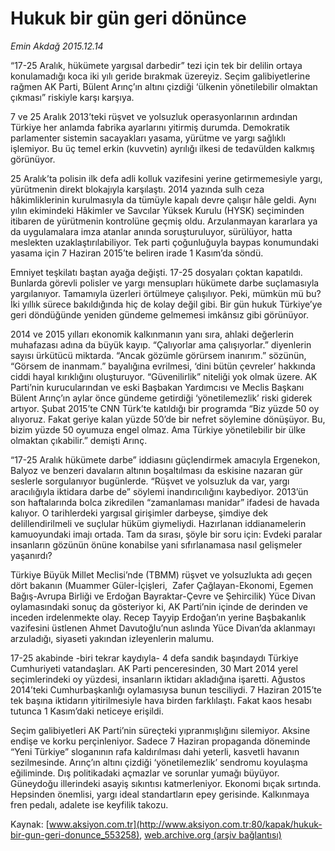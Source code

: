 # Hukuk bir gün geri dönünce

*Emin Akdağ 2015.12.14*

<div class="pNewsDetailMainContent ctx_content" itemprop="articleBody">
 <p>
  “17-25 Aralık, hükümete yargısal darbedir” tezi için tek bir delilin ortaya konulamadığı koca iki yılı geride bırakmak üzereyiz. Seçim galibiyetlerine rağmen AK Parti, Bülent Arınç’ın altını çizdiği ‘ülkenin yönetilebilir olmaktan çıkması” riskiyle karşı karşıya.
 </p>
 <p>
  7 ve 25 Aralık 2013’teki rüşvet ve yolsuzluk operasyonlarının ardından Türkiye her anlamda fabrika ayarlarını yitirmiş durumda. Demokratik parlamenter sistemin sacayakları yasama, yürütme ve yargı sağlıklı işlemiyor. Bu üç temel erkin (kuvvetin) ayrılığı ilkesi de tedavülden kalkmış görünüyor.
 </p>
 <p>
  25 Aralık’ta polisin ilk defa adli kolluk vazifesini yerine getirmemesiyle yargı, yürütmenin direkt blokajıyla karşılaştı. 2014 yazında sulh ceza hâkimliklerinin kurulmasıyla da tümüyle kapalı devre çalışır hâle geldi. Aynı yılın ekimindeki Hâkimler ve Savcılar Yüksek Kurulu (HYSK) seçiminden itibaren de yürütmenin kontrolüne geçmiş oldu. Arzulanmayan kararlara ya da uygulamalara imza atanlar anında soruşturuluyor, sürülüyor, hatta meslekten uzaklaştırılabiliyor. Tek parti çoğunluğuyla baypas konumundaki yasama için 7 Haziran 2015’te beliren irade 1 Kasım’da söndü.
 </p>
 <p>
  Emniyet teşkilatı baştan ayağa değişti. 17-25 dosyaları çoktan kapatıldı. Bunlarda görevli polisler ve yargı mensupları hükümete darbe suçlamasıyla yargılanıyor. Tamamıyla üzerleri örtülmeye çalışılıyor. Peki, mümkün mü bu? İki yıllık sürece bakıldığında hiç de kolay değil gibi. Bir gün hukuk Türkiye’ye geri döndüğünde yeniden gündeme gelmemesi imkânsız gibi görünüyor.
 </p>
 <p>
  2014 ve 2015 yılları ekonomik kalkınmanın yanı sıra, ahlaki değerlerin muhafazası adına da büyük kayıp. “Çalıyorlar ama çalışıyorlar.” diyenlerin sayısı ürkütücü miktarda. “Ancak gözümle görürsem inanırım.” sözünün, “Görsem de inanmam.” bayalığına evrilmesi, ‘dini bütün çevreler’ hakkında ciddi hayal kırıklığını oluşturuyor. “Güvenilirlik” niteliği yok olmak üzere. AK Parti’nin kurucularından ve eski Başbakan Yardımcısı ve Meclis Başkanı Bülent Arınç’ın aylar önce gündeme getirdiği ‘yönetilemezlik’ riski giderek artıyor. Şubat 2015’te CNN Türk’te katıldığı bir programda “Biz yüzde 50 oy alıyoruz. Fakat geriye kalan yüzde 50’de bir nefret söylemine dönüşüyor. Bu, bizim yüzde 50 oyumuza engel olmaz. Ama Türkiye yönetilebilir bir ülke olmaktan çıkabilir.” demişti Arınç.
 </p>
 <p>
  “17-25 Aralık hükümete darbe” iddiasını güçlendirmek amacıyla Ergenekon, Balyoz ve benzeri davaların altının boşaltılması da eskisine nazaran gür seslerle sorgulanıyor bugünlerde. “Rüşvet ve yolsuzluk da var, yargı aracılığıyla iktidara darbe de” söylemi inandırıcılığını kaybediyor. 2013’ün son haftalarında bolca zikredilen “zamanlaması manidar” ifadesi de havada kalıyor. O tarihlerdeki yargısal girişimler darbeyse, şimdiye dek delillendirilmeli ve suçlular hüküm giymeliydi. Hazırlanan iddianamelerin kamuoyundaki imajı ortada. Tam da sırası, şöyle bir soru için: Evdeki paralar insanların gözünün önüne konabilse yani sıfırlanamasa nasıl gelişmeler yaşanırdı?
 </p>
 <p>
  Türkiye Büyük Millet Meclisi’nde (TBMM) rüşvet ve yolsuzlukta adı geçen dört bakanın (Muammer Güler-İçişleri,  Zafer Çağlayan-Ekonomi, Egemen Bağış-Avrupa Birliği ve Erdoğan Bayraktar-Çevre ve Şehircilik) Yüce Divan oylamasındaki sonuç da gösteriyor ki, AK Parti’nin içinde de derinden ve inceden irdelenmekte olay. Recep Tayyip Erdoğan’ın yerine Başbakanlık vazifesini üstlenen Ahmet Davutoğlu’nun aslında Yüce Divan’da aklanmayı arzuladığı, siyaseti yakından izleyenlerin malumu.
 </p>
 <p>
  17-25 akabinde -biri tekrar kaydıyla- 4 defa sandık başındaydı Türkiye Cumhuriyeti vatandaşları. AK Parti penceresinden, 30 Mart 2014 yerel seçimlerindeki oy yüzdesi, insanların iktidarı akladığına işaretti. Ağustos 2014’teki Cumhurbaşkanlığı oylamasıysa bunun tesciliydi. 7 Haziran 2015’te tek başına iktidarın yitirilmesiyle hava birden farklılaştı. Fakat kaos hesabı tutunca 1 Kasım’daki neticeye erişildi.
 </p>
 <p>
  Seçim galibiyetleri AK Parti’nin süreçteki yıpranmışlığını silemiyor. Aksine endişe ve korku perçinleniyor. Sadece 7 Haziran propaganda döneminde “Yeni Türkiye” sloganının rafa kaldırılması dahi yeterli, kasvetli havanın sezilmesinde. Arınç’ın altını çizdiği ‘yönetilemezlik’ sendromu koyulaşma eğiliminde. Dış politikadaki açmazlar ve sorunlar yumağı büyüyor. Güneydoğu illerindeki asayiş sıkıntısı katmerleniyor. Ekonomi bıçak sırtında. Hepsinden önemlisi, yargı ideal standartların epey gerisinde. Kalkınmaya fren pedalı, adalete ise keyfilik takozu.
 </p>
</div>


Kaynak: [www.aksiyon.com.tr](http://www.aksiyon.com.tr:80/kapak/hukuk-bir-gun-geri-donunce_553258), [web.archive.org (arşiv bağlantısı)](http://web.archive.org/web/20151217021224/http://www.aksiyon.com.tr:80/kapak/hukuk-bir-gun-geri-donunce_553258)
